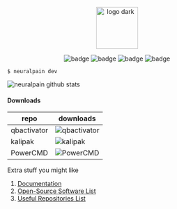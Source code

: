 <p align="center">
  <picture>
    <source srcset="https://user-images.githubusercontent.com/77242216/209022557-dd9ebe9c-1be1-4d7d-a683-c8591a179600.svg" media="(prefers-color-scheme: light)" height="96px" alt="logo light">
    <img src="https://user-images.githubusercontent.com/77242216/209022740-0a7c7217-b247-4d6d-98ed-c4aa7ce45701.svg" height="96px" alt="logo dark">
  </picture>
</p>

<p align="center">
  <img src="https://img.shields.io/badge/GitHub-100000?style=for-the-badge&logo=github&logoColor=white" alt="badge">
  <img src="https://img.shields.io/badge/Windows-0078D6?style=for-the-badge&logo=windows&logoColor=white" alt="badge">
  <img src="https://img.shields.io/badge/mac%20os-000000?style=for-the-badge&logo=apple&logoColor=white" alt="badge">
  <img src="https://img.shields.io/badge/Linux-FCC624?style=for-the-badge&logo=linux&logoColor=black" alt="badge"><br>
</p>

```
$ neuralpain dev
```

![neuralpain github stats](https://github-readme-activity-graph.vercel.app/graph?username=neuralpain&theme=github-compact)

<!-- <p align="center">
  <img src="https://github-readme-stats.vercel.app/api?username=neuralpain&show_icons=true&theme=dark&include_all_commits=true" alt="neuralpain github stats">
</p> -->

#### Downloads

| repo | downloads |
| --- | --- |
| qbactivator | ![qbactivator](https://img.shields.io/github/downloads/neuralpain/qbactivator/total.svg) |
| kalipak | ![kalipak](https://img.shields.io/github/downloads/neuralpain/kalipak/total.svg) |
| PowerCMD | ![PowerCMD](https://img.shields.io/github/downloads/neuralpain/PowerCMD/total.svg) |


Extra stuff you might like
1. [Documentation](https://github.com/neuralpain/neuralpain/tree/main/docs)
2. [Open-Source Software List](https://github.com/neuralpain/neuralpain/tree/main/docs/OpenSourceSoftwareList.md)
3. [Useful Repositories List](https://github.com/neuralpain/neuralpain/tree/main/docs/UsefulRepositories.md)
